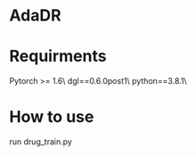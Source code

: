 # AdaDR

# Requirments
Pytorch >= 1.6\\
dgl==0.6.0post1\\
python==3.8.1\\

# How to use
run drug_train.py 
